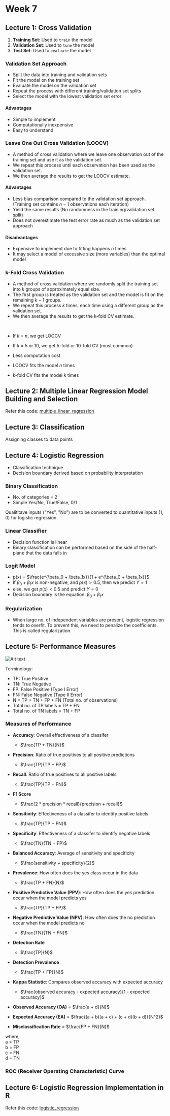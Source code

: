 # Week 7

## Lecture 1: Cross Validation

1. **Training Set**: Used to `train` the model
2. **Validation Set**: Used to `tune` the model
3. **Test Set**: Used to `evaluate` the model

### Validation Set Approach

- Split the data into training and validation sets
- Fit the model on the training set
- Evaluate the model on the validation set
- Repeat the process with different training/validation set splits
- Select the model with the lowest validation set error

#### Advantages

- Simple to implement
- Computationally inexpensive
- Easy to understand

### Leave One Out Cross Validation (LOOCV)

- A method of cross validation where we leave one observation out of the training set and use it as the validation set.
- We repeat this process until each observation has been used as the validation set.
- We then average the results to get the LOOCV estimate.

#### Advantages

- Less bias comparison compared to the validation set approach. (Training set contains $n-1$ observations each iteration)
- Yield the same results (No randomness in the training/validation set split)
- Does not overestimate the test error rate as much as the validation set approach

#### Disadvantages

- Expensive to implement due to fitting happens $n$ times
- It may select a model of excessive size (more variables) than the optimal model

### k-Fold Cross Validation

- A method of cross validation where we randomly split the training set into $k$ groups of approximately equal size.
- The first group is treated as the validation set and the model is fit on the remaining $k-1$ groups.
- We repeat this process $k$ times, each time using a different group as the validation set.
- We then average the results to get the k-fold CV estimate.

<br />

- If $k$ = $n$, we get LOOCV
- If $k$ = 5 or 10, we get 5-fold or 10-fold CV (most common)
- Less computation cost

- LOOCV fits the model $n$ times
- k-fold CV fits the model $k$ times

## Lecture 2: Multiple Linear Regression Model Building and Selection

Refer this code: [multiple_linear_regression](./2_multiple_linear_regression.r)

## Lecture 3: Classification

Assigning classes to data points

## Lecture 4: Logistic Regression

- Classification technique
- Decision boundary derived based on probability interpretation

### Binary Classification

- No. of categories = 2
- Simple Yes/No, True/False, 0/1

Qualititave inputs ("Yes", "No") are to be converted to quantitative inputs (1, 0) for logistic regression.

### Linear Classifier

- Decision function is linear
- Binary classification can be performed based on the side of the half-plane that the data falls in

### Logit Model

- p(x) = $\frac{e^{\beta_0 + \beta_1x}}{1 + e^{\beta_0 + \beta_1x}}$
- If $\beta_0 + \beta_1x$ is non-negative, and $p(x) > 0.5$, then we predict $Y = 1$
- else, we get $p(x) < 0.5$ and predict $Y = 0$
- Decision boundary is the equation: $\beta_0 + \beta_1x$

### Regularization

- When large no. of independent variables are present, logistic regression tends to overfit. To prevent this, we need to penalize the coefficients. This is called regularization.

## Lecture 5: Performance Measures

![Alt text](./images/image1.png)

Terminology:

- TP: True Positive
- TN: True Negative
- FP: False Positive (Type I Error)
- FN: False Negative (Type II Error)
- N = TP + TN + FP + FN (Total no. of observations)
- Total no. of TP labels = TP + FN
- Total no. of TN labels = TN + FP

### Measures of Performance

- **Accuracy**: Overall effectiveness of a classifer

  - $\frac{TP + TN}{N}$

- **Precision**: Ratio of true positives to all positive predictions

  - $\frac{TP}{TP + FP}$

- **Recall**: Ratio of true positives to all positive labels

  - $\frac{TP}{TP + FN}$

- **F1 Score**

  - $\frac{2 * precision * recall}{precision + recall}$

- **Sensitivity**: Effectiveness of a classifer to identify positive labels

  - $\frac{TP}{TP + FN}$

- **Specificity**: Effectiveness of a classifer to identify negative labels

  - $\frac{TN}{TN + FP}$

- **Balanced Accuracy**: Average of sensitivity and specificity

  - $\frac{sensitivity + specificity}{2}$

- **Prevalence**: How often does the yes class occur in the data

  - $\frac{TP + FN}{N}$

- **Positive Predictive Value (PPV)**: How often does the yes prediction occur when the model predicts yes

  - $\frac{TP}{TP + FP}$

- **Negative Predictive Value (NPV)**: How often does the no prediction occur when the model predicts no

  - $\frac{TN}{TN + FN}$

- **Detection Rate**

  - $\frac{TP}{N}$

- **Detection Prevalence**

  - $\frac{TP + FP}{N}$

- **Kappa Statistic**: Compares observed accuracy with expected accuracy

  - $\frac{observed accuracy - expected accuracy}{1 - expected accuracy}$

- **Observed Accuracy (OA)** = $\frac{a + d}{N}$

- **Expected Accuracy (EA)** = $\frac{(a + b)(a + c) + (c + d)(b + d)}{N^2}$

- **Misclassification Rate** = $\frac{FP + FN}{N}$

where,  
a = TP  
b = FP  
c = FN  
d = TN

### ROC (Receiver Operating Characteristic) Curve

## Lecture 6: Logistic Regression Implementation in R

Refer this code: [logistic_regression](./3_logistic_regression.r)
